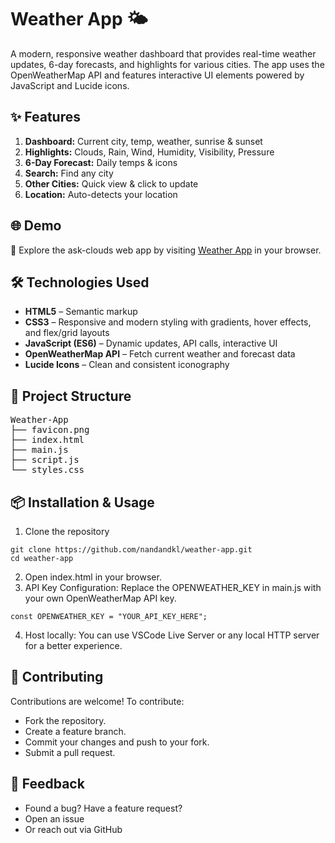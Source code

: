 # Weather App 🌤️

A modern, responsive weather dashboard that provides real-time weather updates, 6-day forecasts, and highlights for various cities. The app uses the OpenWeatherMap API and features interactive UI elements powered by JavaScript and Lucide icons.


## ✨ Features

1. **Dashboard:** Current city, temp, weather, sunrise & sunset 
2. **Highlights:** Clouds, Rain, Wind, Humidity, Visibility, Pressure 
3. **6-Day Forecast:** Daily temps & icons 
4. **Search:** Find any city 
5. **Other Cities:** Quick view & click to update 
6. **Location:** Auto-detects your location

## 🌐 Demo

🔗 Explore the ask-clouds web app by visiting [Weather App](https://nandandklweatherapp.netlify.app/) in your browser.


## 🛠️ Technologies Used

- **HTML5** – Semantic markup
- **CSS3** – Responsive and modern styling with gradients, hover effects, and flex/grid layouts
- **JavaScript (ES6)** – Dynamic updates, API calls, interactive UI
- **OpenWeatherMap API** – Fetch current weather and forecast data
- **Lucide Icons** – Clean and consistent iconography


## 📁 Project Structure

<pre>
Weather-App
├── favicon.png
├── index.html
├── main.js
├── script.js
└── styles.css
</pre>


##  📦 Installation & Usage

1. Clone the repository
```
git clone https://github.com/nandandkl/weather-app.git
cd weather-app
```
2. Open index.html in your browser.
3. API Key Configuration: Replace the OPENWEATHER_KEY in main.js with your own OpenWeatherMap API key.
```
const OPENWEATHER_KEY = "YOUR_API_KEY_HERE";
```
4. Host locally: You can use VSCode Live Server or any local HTTP server for a better experience.


## 🤝 Contributing
Contributions are welcome! To contribute:

- Fork the repository.
- Create a feature branch.
- Commit your changes and push to your fork.
- Submit a pull request.


## 💬 Feedback
- Found a bug? Have a feature request?
- Open an issue
- Or reach out via GitHub
